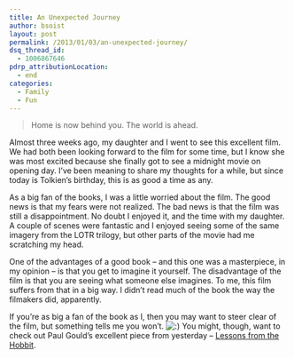 ```yaml
---
title: An Unexpected Journey
author: bsoist
layout: post
permalink: /2013/01/03/an-unexpected-journey/
dsq_thread_id:
  - 1006867646
pdrp_attributionLocation:
  - end
categories:
  - Family
  - Fun
---
```

<div style="float: right; padding-right: 50px;">
  <a href="http://www.amazon.com/gp/product/B0059XTU22/ref=as_li_ss_il?ie=UTF8&tag=weifyoasme-20&linkCode=as2&camp=1789&creative=390957&creativeASIN=B0059XTU22"><img alt="" src="http://ws.assoc-amazon.com/widgets/q?_encoding=UTF8&Format=_SL160_&ASIN=B0059XTU22&MarketPlace=US&ID=AsinImage&WS=1&tag=weifyoasme-20&ServiceVersion=20070822" border="0" /></a><img style="border: none !important; margin: 0px !important;" alt="" src="http://www.assoc-amazon.com/e/ir?t=weifyoasme-20&l=as2&o=1&a=B0059XTU22" width="1" height="1" border="0" />
</div>

> Home is now behind you. The world is ahead.

Almost three weeks ago, my daughter and I went to see this excellent film. We had both been looking forward to the film for some time, but I know she was most excited because she finally got to see a midnight movie on opening day. I&#8217;ve been meaning to share my thoughts for a while, but since today is Tolkien&#8217;s birthday, this is as good a time as any.

As a big fan of the books, I was a little worried about the film. The good news is that my fears were not realized. The bad news is that the film was still a disappointment. No doubt I enjoyed it, and the time with my daughter. A couple of scenes were fantastic and I enjoyed seeing some of the same imagery from the LOTR trilogy, but other parts of the movie had me scratching my head. 

One of the advantages of a good book &#8211; and this one was a masterpiece, in my opinion &#8211; is that you get to imagine it yourself. The disadvantage of the film is that you are seeing what someone else imagines. To me, this film suffers from that in a big way. I didn&#8217;t read much of the book the way the filmakers did, apparently. 

If you&#8217;re as big a fan of the book as I, then you may want to steer clear of the film, but something tells me you won&#8217;t. <img src='http://archive.whsjr.soistmann.com/oped/wp-includes/images/smilies/icon_smile.gif' alt=':)' class='wp-smiley' /> You might, though, want to check out Paul Gould&#8217;s excellent piece from yesterday &#8211; [Lessons from the Hobbit][1].

<div style="clear: both;">
</div>

<img style="opacity: 0; position: absolute; top: 0; left: 0;" alt="" src="http://ecx.images-amazon.com/images/I/51lTqSIoJ3L._SL500_AA300_.jpg" />

 [1]: http://www.paul-gould.com/2013/01/02/lessons-from-the-hobbit/